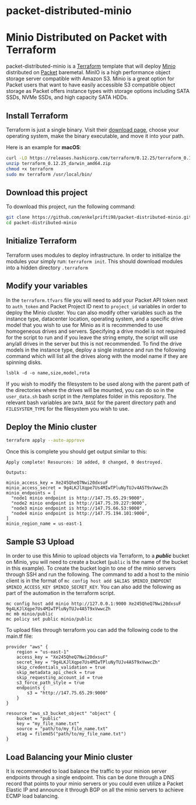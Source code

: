# packet-distributed-minio

# Minio Distributed on Packet with Terraform
packet-distributed-minio is a [Terraform](http://terraform.io) template that will deploy [Minio](http://min.io) distributed on [Packet](http://packet.com) baremetal. MinIO is a high performance object storage server compatible with Amazon S3. Minio is a great option for Packet users that want to have easily accessible S3 compatible object storage as Packet offers instance types with storage options including SATA SSDs, NVMe SSDs, and high capacity SATA HDDs.

## Install Terraform 
Terraform is just a single binary.  Visit their [download page](https://www.terraform.io/downloads.html), choose your operating system, make the binary executable, and move it into your path. 
 
Here is an example for **macOS**: 
```bash 
curl -LO https://releases.hashicorp.com/terraform/0.12.25/terraform_0.12.25_darwin_amd64.zip 
unzip terraform_0.12.25_darwin_amd64.zip
chmod +x terraform 
sudo mv terraform /usr/local/bin/ 
``` 
 
## Download this project
To download this project, run the following command:

```bash
git clone https://github.com/enkelprifti98/packet-distributed-minio.git
cd packet-distributed-minio
```

## Initialize Terraform 
Terraform uses modules to deploy infrastructure. In order to initialize the modules your simply run: `terraform init`. This should download modules into a hidden directory `.terraform` 
 
## Modify your variables 
In the `terraform.tfvars` file you will need to add your Packet API token next to `auth_token` and Packet Project ID next to `project_id` variables in order to deploy the Minio cluster. You can also modify other variables such as the instance type, datacenter location, operating system, and a specific drive model that you wish to use for Minio as it is recommended to use homogeneous drives and servers. Specifying a drive model is not required for the script to run and if you leave the string empty, the script will use any/all drives in the server but this is not recommended. To find the drive models in the instance type, deploy a single instance and run the following command which will list all the drives along with the model name if they are spinning disks.

```
lsblk -d -o name,size,model,rota
```

If you wish to modify the filesystem to be used along with the parent path of the directories where the drives will be mounted, you can do so in the `user_data.sh` bash script in the /templates folder in this repository. The relevant bash variables are `DATA_BASE` for the parent directory path and `FILESYSTEM_TYPE` for the filesystem you wish to use.

## Deploy the Minio cluster
```bash
terraform apply --auto-approve
```
Once this is complete you should get output similar to this:
```
Apply complete! Resources: 10 added, 0 changed, 0 destroyed.

Outputs:

minio_access_key = Xe245QheQ7Nwi20dxsuF
minio_access_secret = 9g4LKJlXqpe7Us4MIwTPluNyTUJv4A5T9xVwwcZh
minio_endpoints = [
  "node1 minio endpoint is http://147.75.65.29:9000",
  "node2 minio endpoint is http://147.75.39.227:9000",
  "node3 minio endpoint is http://147.75.66.53:9000",
  "node4 minio endpoint is http://147.75.194.101:9000",
]
minio_region_name = us-east-1
```

## Sample S3 Upload
In order to use this Minio to upload objects via Terraform, to a ***public*** bucket on Minio, you will need to create a bucket (`public` is the name of the bucket in this example). To create the bucket login to one of the minio servers through SSH and run the following. The command to add a host to the minio client is in the format of `mc config host add $ALIAS $MINIO_ENDPOINT $MINIO_ACCESS_KEY $MINIO_SECRET_KEY`. You can also add the following as part of the automation in the terraform script.

```
mc config host add minio http://127.0.0.1:9000 Xe245QheQ7Nwi20dxsuF 9g4LKJlXqpe7Us4MIwTPluNyTUJv4A5T9xVwwcZh
mc mb minio/public
mc policy set public minio/public
```

To upload files through terraform you can add the following code to the main.tf file:
```
provider "aws" {
    region = "us-east-1"
    access_key = "Xe245QheQ7Nwi20dxsuF"
    secret_key = "9g4LKJlXqpe7Us4MIwTPluNyTUJv4A5T9xVwwcZh"
    skip_credentials_validation = true
    skip_metadata_api_check = true
    skip_requesting_account_id = true
    s3_force_path_style = true
    endpoints {
        s3 = "http://147.75.65.29:9000"
    }   
}

resource "aws_s3_bucket_object" "object" {
    bucket = "public"
    key = "my_file_name.txt"
    source = "path/to/my_file_name.txt"
    etag = filemd5("path/to/my_file_name.txt")
}
```

## Load Balancing your Minio cluster

It is recommended to load balance the traffic to your minion server endpoints through a single endpoint. This can be done through a DNS record that points to your minio servers or you could even utilize a Packet Elastic IP and announce it through BGP on all the minio servers to achieve ECMP load balancing.
